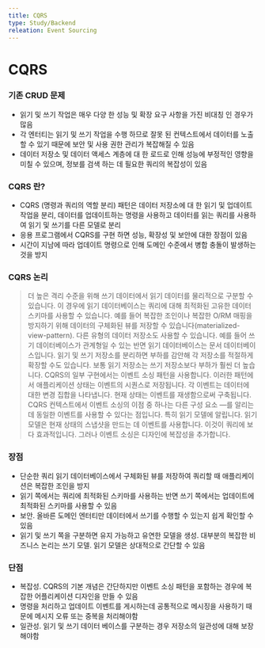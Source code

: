 ```yaml
---
title: CQRS
type: Study/Backend
releation: Event Sourcing
---
```


# CQRS

### 기존 CRUD 문제
- 읽기 및 쓰기 작업은 매우 다양 한 성능 및 확장 요구 사항을 가진 비대칭 인 경우가 많음
- 각 엔터티는 읽기 및 쓰기 작업을 수행 하므로 잘못 된 컨텍스트에서 데이터를 노출할 수 있기 때문에 보안 및 사용 권한 관리가 복잡해질 수 있음
- 데이터 저장소 및 데이터 액세스 계층에 대 한 로드로 인해 성능에 부정적인 영향을 미칠 수 있으며, 정보를 검색 하는 데 필요한 쿼리의 복잡성이 있음

### CQRS 란?
- CQRS (명령과 쿼리의 역할 분리) 패턴은 데이터 저장소에 대 한 읽기 및 업데이트 작업을 분리, 데이터를 업데이트하는 명령을 사용하고 데이터를 읽는 쿼리를 사용하여 읽기 및 쓰기를 다른 모델로 분리
- 응용 프로그램에서 CQRS를 구현 하면 성능, 확장성 및 보안에 대한 장점이 있음
- 시간이 지남에 따라 업데이트 명령으로 인해 도메인 수준에서 병합 충돌이 발생하는 것을 방지

### CQRS 논리
> 더 높은 격리 수준을 위해 쓰기 데이터에서 읽기 데이터를 물리적으로 구분할 수 있습니다. 이 경우에 읽기 데이터베이스는 쿼리에 대해 최적화된 고유한 데이터 스키마를 사용할 수 있습니다. 예를 들어 복잡한 조인이나 복잡한 O/RM 매핑을 방지하기 위해 데이터의 구체화된 뷰를 저장할 수 있습니다(materialized-view-pattern). 다른 유형의 데이터 저장소도 사용할 수 있습니다. 예를 들어 쓰기 데이터베이스가 관계형일 수 있는 반면 읽기 데이터베이스는 문서 데이터베이스입니다.
> 읽기 및 쓰기 저장소를 분리하면 부하를 감안해 각 저장소를 적절하게 확장할 수도 있습니다. 보통 읽기 저장소는 쓰기 저장소보다 부하가 훨씬 더 높습니다.
> CQRS의 일부 구현에서는 이벤트 소싱 패턴을 사용합니다. 이러한 패턴에서 애플리케이션 상태는 이벤트의 시퀀스로 저장됩니다. 각 이벤트는 데이터에 대한 변경 집합을 나타냅니다. 현재 상태는 이벤트를 재생함으로써 구축됩니다. CQRS 컨텍스트에서 이벤트 소싱의 이점 중 하나는 다른 구성 요소 —를 알리는 데 동일한 이벤트를 사용할 수 있다는 점입니다. 특히 읽기 모델에 알립니다. 읽기 모델은 현재 상태의 스냅샷을 만드는 데 이벤트를 사용합니다. 이것이 쿼리에 보다 효과적입니다. 그러나 이벤트 소싱은 디자인에 복잡성을 추가합니다.

### 장점
- 단순한 쿼리 읽기 데이터베이스에서 구체화된 뷰를 저장하여 쿼리할 때 애플리케이션은 복잡한 조인을 방지
- 읽기 쪽에서는 쿼리에 최적화된 스키마를 사용하는 반면 쓰기 쪽에서는 업데이트에 최적화된 스키마를 사용할 수 있음
- 보안. 올바른 도메인 엔터티만 데이터에서 쓰기를 수행할 수 있는지 쉽게 확인할 수 있음
- 읽기 및 쓰기 쪽을 구분하면 유지 가능하고 유연한 모델을 생성. 대부분의 복잡한 비즈니스 논리는 쓰기 모델. 읽기 모델은 상대적으로 간단할 수 있음

### 단점
- 복잡성. CQRS의 기본 개념은 간단하지만 이벤트 소싱 패턴을 포함하는 경우에 복잡한 어플리케이션 디자인을 만들 수 있음
- 명령을 처리하고 업데이트 이벤트를 게시하는데 공통적으로 메시징을 사용하기 때문에 메시지 오류 또는 중복을 처리해야함
- 일관성. 읽기 및 쓰기 데이터 베이스를 구분하는 경우 저장소의 일관성에 대해 보장해야함